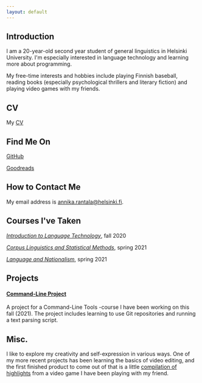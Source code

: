 ```yaml
---
layout: default
---
```


## Introduction

I am a 20-year-old second year student of general linguistics in Helsinki University. I'm especially interested in language technology and learning more about programming.

My free-time interests and hobbies include playing Finnish baseball, reading books (especially psychological thrillers and literary fiction) and playing video games with my friends. 

## CV

My [CV](https://www.overleaf.com/read/vnzvcwxrfzzs)

## Find Me On

[GitHub](https://github.com/annikarantala)

[Goodreads](https://www.goodreads.com/user/show/87518482-annika)

## How to Contact Me

My email address is annika.rantala@helsinki.fi. 

## Courses I've Taken

[_Introduction to Language Technology_](https://studies.helsinki.fi/opintotarjonta/cur/hy-opt-cur-2021-43b8f122-8ca2-453b-addd-cbfd756c3306/Introduction_to_Language_Technology), fall 2020

[_Corpus Linguistics and Statistical Methods_](https://studies.helsinki.fi/opintotarjonta/cur/hy-CUR-137293189/Korpuslingvistiikka_ja_tilastolliset_menetelm%C3%A4t_KIK_404_KIM_RU362_CLT150_), spring 2021

[_Language and Nationalism_](https://studies.helsinki.fi/opintotarjonta/cur/hy-opt-cur-2021-3854520a-c314-4b85-a54d-20e03c714082/Kieli_ja_nationalismi), spring 2021

## Projects

#### [Command-Line Project](https://github.com/annikarantala/cmdline-course-annikarantala)

A project for a Command-Line Tools -course I have been working on this fall (2021). The project includes learning to use Git repositories and running a text parsing script.

## Misc. 

I like to explore my creativity and self-expression in various ways. One of my more recent projects has been learning the basics of video editing, and the first finished product to come out of that is a little [compilation of highlights](https://www.youtube.com/watch?v=TAQu4w2vLq0) from a video game I have been playing with my friend.
